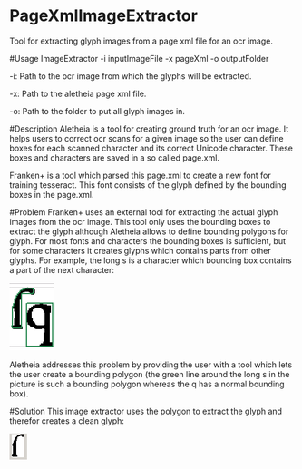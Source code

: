 # PageXmlImageExtractor
Tool for extracting glyph images from a page xml file for an ocr image.

#Usage
ImageExtractor -i inputImageFile -x pageXml -o outputFolder


-i: Path to the ocr image from which the glyphs will be extracted.

-x: Path to the aletheia page xml file.

-o: Path to the folder to put all glyph images in.

#Description
Aletheia is a tool for creating ground truth for an ocr image. It helps users to correct ocr scans for a given image so the user can define boxes for each scanned character and its correct Unicode character. These boxes and characters are saved in a so called page.xml. 

Franken+ is a tool which parsed this page.xml to create a new font for training tesseract. This font consists of the glyph defined by the bounding boxes in the page.xml. 

#Problem
Franken+ uses an external tool for extracting the actual glyph images from the ocr image. This tool only uses the bounding boxes to extract the glyph although Aletheia allows to define bounding polygons for glyph. For most fonts and characters the bounding boxes is sufficient, but for some characters it creates glyphs which contains parts from other glyphs. For example, the long s is a character which bounding box contains a part of the next character:

![alt tag](https://github.com/SvenLauterbach/GitHubAssets/blob/master/ImageExtractor/boundingPolygon.PNG)

Aletheia addresses this problem by providing the user with a tool which lets the user create a bounding polygon (the green line around the long s in the picture is such a bounding polygon whereas the q has a normal bounding box).

#Solution
This image extractor uses the polygon to extract the glyph and therefor creates a clean glyph:

![alt tag](https://github.com/SvenLauterbach/GitHubAssets/blob/master/ImageExtractor/result.PNG?raw=true)

